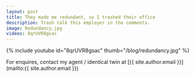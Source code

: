 ```yaml
---
layout: post
title: They made me redundant, so I trashed their office
description: Trash talk this employer in the comments.
image: Redundancy.jpg
videos: 8qrUVR8gsac
---
```


{% include youtube id="8qrUVR8gsac" thumb="/blog/redundancy.jpg" %}

For enquires, contact my agent / identical twin at [{{ site.author.email }}](mailto:{{ site.author.email }})
